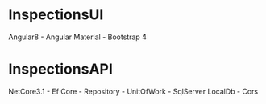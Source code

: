 # InspectionsUI
Angular8 - Angular Material - Bootstrap 4
# InspectionsAPI
NetCore3.1 - Ef Core - Repository - UnitOfWork - SqlServer LocalDb - Cors
